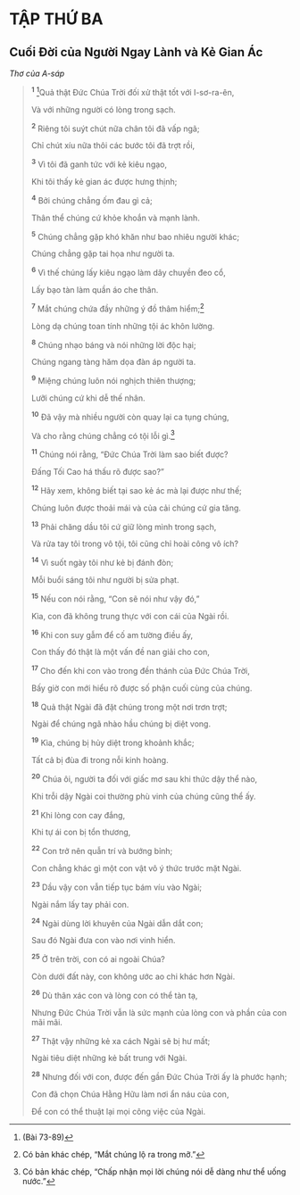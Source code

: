 # TẬP THỨ BA

## Cuối Ðời của Người Ngay Lành và Kẻ Gian Ác

_Thơ của A-sáp_

> <sup><b>1</b></sup> [^1@-2722c481-9bee-4eca-9a38-2f3183af9f58]Quả thật Ðức Chúa Trời đối xử thật tốt với I-sơ-ra-ên,
>
> Và với những người có lòng trong sạch.
>
> <sup><b>2</b></sup> Riêng tôi suýt chút nữa chân tôi đã vấp ngã;
>
> Chỉ chút xíu nữa thôi các bước tôi đã trợt rồi,
>
> <sup><b>3</b></sup> Vì tôi đã ganh tức với kẻ kiêu ngạo,
>
> Khi tôi thấy kẻ gian ác được hưng thịnh;
>
> <sup><b>4</b></sup> Bởi chúng chẳng ốm đau gì cả;
>
> Thân thể chúng cứ khỏe khoắn và mạnh lành.
>
> <sup><b>5</b></sup> Chúng chẳng gặp khó khăn như bao nhiêu người khác;
>
> Chúng chẳng gặp tai họa như người ta.
>
> <sup><b>6</b></sup> Vì thế chúng lấy kiêu ngạo làm dây chuyền đeo cổ,
>
> Lấy bạo tàn làm quần áo che thân.
>
> <sup><b>7</b></sup> Mắt chúng chứa đầy những ý đồ thâm hiểm;[^1-2722c481-9bee-4eca-9a38-2f3183af9f58]
>
> Lòng dạ chúng toan tính những tội ác khôn lường.
>
> <sup><b>8</b></sup> Chúng nhạo báng và nói những lời độc hại;
>
> Chúng ngang tàng hăm dọa đàn áp người ta.
>
> <sup><b>9</b></sup> Miệng chúng luôn nói nghịch thiên thượng;
>
> Lưỡi chúng cứ khi dễ thế nhân.
>
> <sup><b>10</b></sup> Ðã vậy mà nhiều người còn quay lại ca tụng chúng,
>
> Và cho rằng chúng chẳng có tội lỗi gì.[^2-2722c481-9bee-4eca-9a38-2f3183af9f58]
>
> <sup><b>11</b></sup> Chúng nói rằng, “Ðức Chúa Trời làm sao biết được?
>
> Ðấng Tối Cao há thấu rõ được sao?”
>
> <sup><b>12</b></sup> Hãy xem, không biết tại sao kẻ ác mà lại được như thế;
>
> Chúng luôn được thoải mái và của cải chúng cứ gia tăng.
>
> <sup><b>13</b></sup> Phải chăng dầu tôi cứ giữ lòng mình trong sạch,
>
> Và rửa tay tôi trong vô tội, tôi cũng chỉ hoài công vô ích?
>
> <sup><b>14</b></sup> Vì suốt ngày tôi như kẻ bị đánh đòn;
>
> Mỗi buổi sáng tôi như người bị sửa phạt.
>
> <sup><b>15</b></sup> Nếu con nói rằng, “Con sẽ nói như vậy đó,”
>
> Kìa, con đã không trung thực với con cái của Ngài rồi.
>
> <sup><b>16</b></sup> Khi con suy gẫm để cố am tường điều ấy,
>
> Con thấy đó thật là một vấn đề nan giải cho con,
>
> <sup><b>17</b></sup> Cho đến khi con vào trong đền thánh của Ðức Chúa Trời,
>
> Bấy giờ con mới hiểu rõ được số phận cuối cùng của chúng.
>
> <sup><b>18</b></sup> Quả thật Ngài đã đặt chúng trong một nơi trơn trợt;
>
> Ngài để chúng ngã nhào hầu chúng bị diệt vong.
>
> <sup><b>19</b></sup> Kìa, chúng bị hủy diệt trong khoảnh khắc;
>
> Tất cả bị đùa đi trong nỗi kinh hoàng.
>
> <sup><b>20</b></sup> Chúa ôi, người ta đối với giấc mơ sau khi thức dậy thể nào,
>
> Khi trỗi dậy Ngài coi thường phù vinh của chúng cũng thể ấy.
>
> <sup><b>21</b></sup> Khi lòng con cay đắng,
>
> Khi tự ái con bị tổn thương,
>
> <sup><b>22</b></sup> Con trở nên quẫn trí và bướng bỉnh;
>
> Con chẳng khác gì một con vật vô ý thức trước mặt Ngài.
>
> <sup><b>23</b></sup> Dầu vậy con vẫn tiếp tục bám víu vào Ngài;
>
> Ngài nắm lấy tay phải con.
>
> <sup><b>24</b></sup> Ngài dùng lời khuyên của Ngài dẫn dắt con;
>
> Sau đó Ngài đưa con vào nơi vinh hiển.
>
> <sup><b>25</b></sup> Ở trên trời, con có ai ngoài Chúa?
>
> Còn dưới đất này, con không ước ao chi khác hơn Ngài.
>
> <sup><b>26</b></sup> Dù thân xác con và lòng con có thể tàn tạ,
>
> Nhưng Ðức Chúa Trời vẫn là sức mạnh của lòng con và phần của con mãi mãi.
>
> <sup><b>27</b></sup> Thật vậy những kẻ xa cách Ngài sẽ bị hư mất;
>
> Ngài tiêu diệt những kẻ bất trung với Ngài.
>
> <sup><b>28</b></sup> Nhưng đối với con, được đến gần Ðức Chúa Trời ấy là phước hạnh;
>
> Con đã chọn Chúa Hằng Hữu làm nơi ẩn náu của con,
>
> Ðể con có thể thuật lại mọi công việc của Ngài.

[^1-2722c481-9bee-4eca-9a38-2f3183af9f58]: Có bản khác chép, “Mắt chúng lộ ra trong mỡ.”

[^2-2722c481-9bee-4eca-9a38-2f3183af9f58]: Có bản khác chép, “Chấp nhận mọi lời chúng nói dễ dàng như thể uống nước.”

[^1@-2722c481-9bee-4eca-9a38-2f3183af9f58]: (Bài 73-89)
